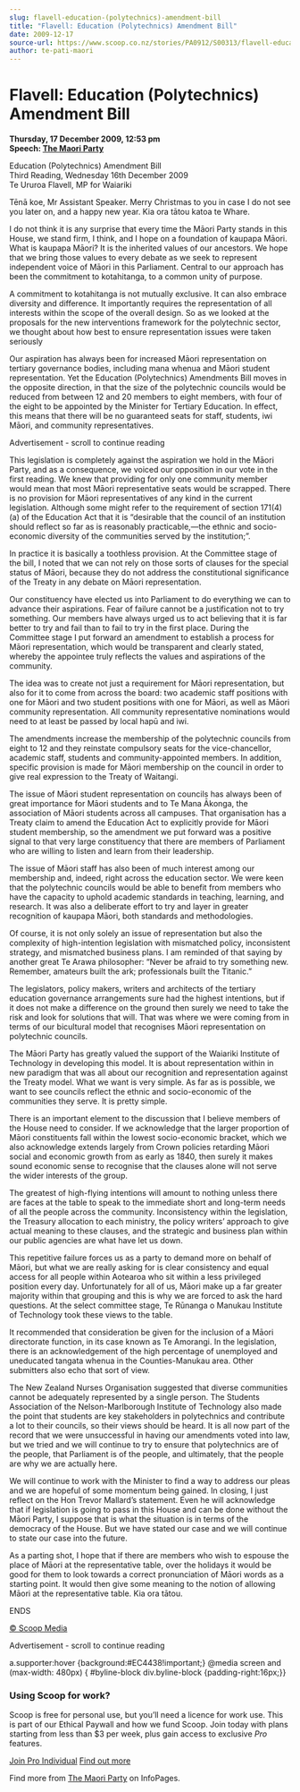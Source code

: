 ```yaml
---
slug: flavell-education-(polytechnics)-amendment-bill
title: "Flavell: Education (Polytechnics) Amendment Bill"
date: 2009-12-17
source-url: https://www.scoop.co.nz/stories/PA0912/S00313/flavell-education-polytechnics-amendment-bill.htm
author: te-pati-maori
---
```

Flavell: Education (Polytechnics) Amendment Bill
================================================

**Thursday, 17 December 2009, 12:53 pm**  
**Speech: [The Maori Party](https://info.scoop.co.nz/The_Maori_Party)**

Education (Polytechnics) Amendment Bill  
Third Reading, Wednesday 16th December 2009  
Te Ururoa Flavell, MP for Waiariki

Tēnā koe, Mr Assistant Speaker. Merry Christmas to you in case I do not see you later on, and a happy new year. Kia ora tātou katoa te Whare.

I do not think it is any surprise that every time the Māori Party stands in this House, we stand firm, I think, and I hope on a foundation of kaupapa Māori. What is kaupapa Māori? It is the inherited values of our ancestors. We hope that we bring those values to every debate as we seek to represent independent voice of Māori in this Parliament. Central to our approach has been the commitment to kotahitanga, to a common unity of purpose.

A commitment to kotahitanga is not mutually exclusive. It can also embrace diversity and difference. It importantly requires the representation of all interests within the scope of the overall design. So as we looked at the proposals for the new interventions framework for the polytechnic sector, we thought about how best to ensure representation issues were taken seriously

Our aspiration has always been for increased Māori representation on tertiary governance bodies, including mana whenua and Māori student representation. Yet the Education (Polytechnics) Amendments Bill moves in the opposite direction, in that the size of the polytechnic councils would be reduced from between 12 and 20 members to eight members, with four of the eight to be appointed by the Minister for Tertiary Education. In effect, this means that there will be no guaranteed seats for staff, students, iwi Māori, and community representatives.

Advertisement - scroll to continue reading





This legislation is completely against the aspiration we hold in the Māori Party, and as a consequence, we voiced our opposition in our vote in the first reading. We knew that providing for only one community member would mean that most Māori representative seats would be scrapped. There is no provision for Māori representatives of any kind in the current legislation. Although some might refer to the requirement of section 171(4)(a) of the Education Act that it is “desirable that the council of an institution should reflect so far as is reasonably practicable,—the ethnic and socio-economic diversity of the communities served by the institution;”.

In practice it is basically a toothless provision. At the Committee stage of the bill, I noted that we can not rely on those sorts of clauses for the special status of Māori, because they do not address the constitutional significance of the Treaty in any debate on Māori representation.

Our constituency have elected us into Parliament to do everything we can to advance their aspirations. Fear of failure cannot be a justification not to try something. Our members have always urged us to act believing that it is far better to try and fail than to fail to try in the first place. During the Committee stage I put forward an amendment to establish a process for Māori representation, which would be transparent and clearly stated, whereby the appointee truly reflects the values and aspirations of the community.

The idea was to create not just a requirement for Māori representation, but also for it to come from across the board: two academic staff positions with one for Māori and two student positions with one for Māori, as well as Māori community representation. All community representative nominations would need to at least be passed by local hapū and iwi.

The amendments increase the membership of the polytechnic councils from eight to 12 and they reinstate compulsory seats for the vice-chancellor, academic staff, students and community-appointed members. In addition, specific provision is made for Māori membership on the council in order to give real expression to the Treaty of Waitangi.

The issue of Māori student representation on councils has always been of great importance for Māori students and to Te Mana Ākonga, the association of Māori students across all campuses. That organisation has a Treaty claim to amend the Education Act to explicitly provide for Māori student membership, so the amendment we put forward was a positive signal to that very large constituency that there are members of Parliament who are willing to listen and learn from their leadership.

The issue of Māori staff has also been of much interest among our membership and, indeed, right across the education sector. We were keen that the polytechnic councils would be able to benefit from members who have the capacity to uphold academic standards in teaching, learning, and research. It was also a deliberate effort to try and layer in greater recognition of kaupapa Māori, both standards and methodologies.

Of course, it is not only solely an issue of representation but also the complexity of high-intention legislation with mismatched policy, inconsistent strategy, and mismatched business plans. I am reminded of that saying by another great Te Arawa philosopher: “Never be afraid to try something new. Remember, amateurs built the ark; professionals built the Titanic.”

The legislators, policy makers, writers and architects of the tertiary education governance arrangements sure had the highest intentions, but if it does not make a difference on the ground then surely we need to take the risk and look for solutions that will. That was where we were coming from in terms of our bicultural model that recognises Māori representation on polytechnic councils.

The Māori Party has greatly valued the support of the Waiariki Institute of Technology in developing this model. It is about representation within in new paradigm that was all about our recognition and representation against the Treaty model. What we want is very simple. As far as is possible, we want to see councils reflect the ethnic and socio-economic of the communities they serve. It is pretty simple.

There is an important element to the discussion that I believe members of the House need to consider. If we acknowledge that the larger proportion of Māori constituents fall within the lowest socio-economic bracket, which we also acknowledge extends largely from Crown policies retarding Māori social and economic growth from as early as 1840, then surely it makes sound economic sense to recognise that the clauses alone will not serve the wider interests of the group.

The greatest of high-flying intentions will amount to nothing unless there are faces at the table to speak to the immediate short and long-term needs of all the people across the community. Inconsistency within the legislation, the Treasury allocation to each ministry, the policy writers’ approach to give actual meaning to these clauses, and the strategic and business plan within our public agencies are what have let us down.

This repetitive failure forces us as a party to demand more on behalf of Māori, but what we are really asking for is clear consistency and equal access for all people within Aotearoa who sit within a less privileged position every day. Unfortunately for all of us, Māori make up a far greater majority within that grouping and this is why we are forced to ask the hard questions. At the select committee stage, Te Rūnanga o Manukau Institute of Technology took these views to the table.

It recommended that consideration be given for the inclusion of a Māori directorate function, in its case known as Te Amorangi. In the legislation, there is an acknowledgement of the high percentage of unemployed and uneducated tangata whenua in the Counties-Manukau area. Other submitters also echo that sort of view.

The New Zealand Nurses Organisation suggested that diverse communities cannot be adequately represented by a single person. The Students Association of the Nelson-Marlborough Institute of Technology also made the point that students are key stakeholders in polytechnics and contribute a lot to their councils, so their views should be heard. It is all now part of the record that we were unsuccessful in having our amendments voted into law, but we tried and we will continue to try to ensure that polytechnics are of the people, that Parliament is of the people, and ultimately, that the people are why we are actually here.

We will continue to work with the Minister to find a way to address our pleas and we are hopeful of some momentum being gained. In closing, I just reflect on the Hon Trevor Mallard’s statement. Even he will acknowledge that if legislation is going to pass in this House and can be done without the Māori Party, I suppose that is what the situation is in terms of the democracy of the House. But we have stated our case and we will continue to state our case into the future.

As a parting shot, I hope that if there are members who wish to espouse the place of Māori at the representative table, over the holidays it would be good for them to look towards a correct pronunciation of Māori words as a starting point. It would then give some meaning to the notion of allowing Māori at the representative table. Kia ora tātou.

  
ENDS

[© Scoop Media](http://www.scoop.co.nz/about/terms.html)  

Advertisement - scroll to continue reading



a.supporter:hover {background:#EC4438!important;} @media screen and (max-width: 480px) { #byline-block div.byline-block {padding-right:16px;}}

### Using Scoop for work?

Scoop is free for personal use, but you’ll need a licence for work use. This is part of our Ethical Paywall and how we fund Scoop. Join today with plans starting from less than $3 per week, plus gain access to exclusive _Pro_ features.  
  
[Join Pro Individual](https://pro.scoop.co.nz/Individual/?from=ProIn24) [Find out more](https://pro.scoop.co.nz/using-scoop-for-work/?from=ProIn24)

Find more from [The Maori Party](https://info.scoop.co.nz/The_Maori_Party) on InfoPages.